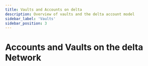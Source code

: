 ```yaml
---
title: Vaults and Accounts on delta
description: Overview of vaults and the delta account model
sidebar_label: 'Vaults'
sidebar_position: 3
---
```


# Accounts and Vaults on the delta Network